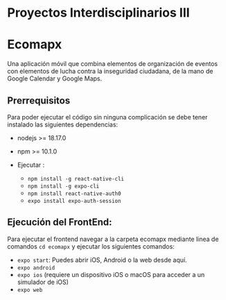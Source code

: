 # Proyectos Interdisciplinarios III
# Ecomapx
Una aplicación móvil que combina elementos de organización de eventos con elementos de lucha contra la inseguridad ciudadana, de la mano de Google Calendar y Google Maps.

## Prerrequisitos
Para poder ejecutar el código sin ninguna complicación se debe tener instalado las siguientes dependencias:
- nodejs >= 18.17.0
- npm >= 10.1.0
- Ejecutar :

  - ```npm install -g react-native-cli```
  - ```npm install -g expo-cli```
  - ```npm install react-native-auth0```
  - ```expo install expo-auth-session```



## Ejecución del FrontEnd:
Para ejecutar el frontend navegar a la carpeta ecomapx mediante linea de comandos ```cd ecomapx``` y ejecutar los siguientes comandos:
- ```expo start```: Puedes abrir iOS, Android o la web desde aquí.
- ```expo android``` 
- ```expo ios``` (requiere un dispositivo iOS o macOS para acceder a un simulador de iOS)
- ```expo web``` 
